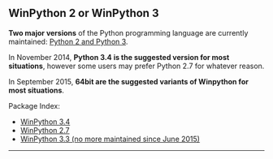 ## WinPython 2 or WinPython 3

**Two major versions** of the Python programming language are currently maintained: [Python 2 and Python 3](http://wiki.python.org/moin/Python2orPython3).

In November 2014, **Python 3.4 is the suggested version for most situations**, however some users may prefer Python 2.7 for whatever reason.

In September 2015, **64bit are the suggested variants of Winpython for most situations**.


Package Index: 
- [WinPython 3.4](PackageIndex_34)
- [WinPython 2.7](PackageIndex_27)
- [WinPython 3.3 (no more maintained since June 2015)](PackageIndex_33)


* * *

